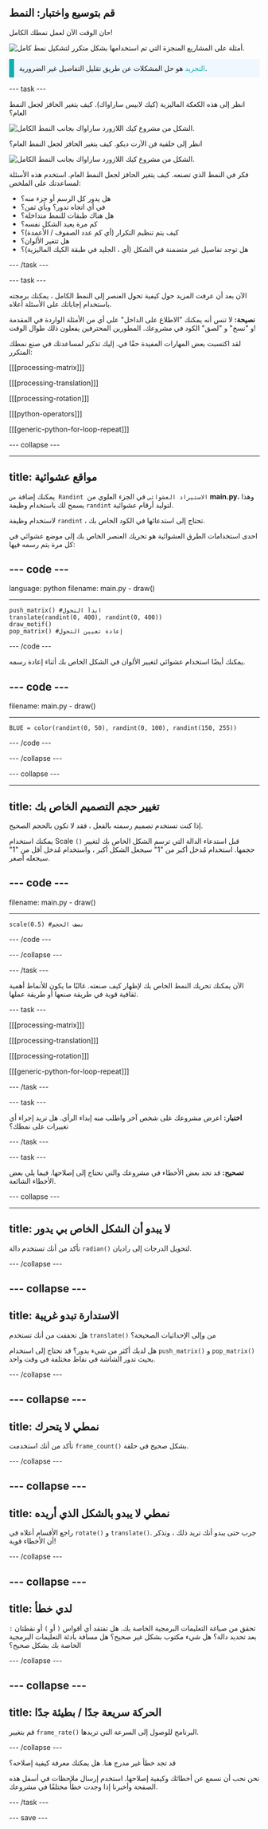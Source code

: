 ## قم بتوسيع واختبار: النمط

حان الوقت الآن لعمل نمطك الكامل!

![أمثلة على المشاريع المنجزة التي تم استخدامها بشكل متكرر لتشكيل نمط كامل.](images/second.gif)

<p style="border-left: solid; border-width:10px; border-color: #0faeb0; background-color: aliceblue; padding: 10px;"><span style="color: #0faeb0">التجريد</span> هو حل المشكلات عن طريق تقليل التفاصيل غير الضرورية. 

</p>

--- task ---

انظر إلى هذه الكعكة الماليزية (كيك لابيس ساراواك). كيف يتغير الحافز لجعل النمط العام؟

![الشكل من مشروع كيك اللازورد ساراواك بجانب النمط الكامل.](images/kek-motif.png)

انظر إلى خلفية فن الآرت ديكو. كيف يتغير الحافز لجعل النمط العام؟

![الشكل من مشروع كيك اللازورد ساراواك بجانب النمط الكامل.](images/spirals-motif.png)

فكر في النمط الذي تصنعه. كيف يتغير الحافز لجعل النمط العام. استخدم هذه الأسئلة لمساعدتك على الملخص:
- هل يدور كل الرسم أو جزء منه؟
- في أي اتجاه تدور؟ وبأي ثمن؟
- هل هناك طبقات للنمط متداخلة؟
- كم مرة يعيد الشكل نفسه؟
- كيف يتم تنظيم التكرار (أي كم عدد الصفوف / الأعمدة)؟
- هل تتغير الألوان؟
- هل توجد تفاصيل غير متضمنة في الشكل (أي ، الجليد في طبقة الكيك الماليزية)؟

--- /task ---

--- task ---

الآن بعد أن عرفت المزيد حول كيفية تحول العنصر إلى النمط الكامل ، يمكنك برمجته باستخدام إجاباتك على الأسئلة أعلاه.

**نصيحة:** لا تنس أنه يمكنك "الاطلاع على الداخل" على أي من الأمثلة الواردة في المقدمة و "نسخ" و "لصق" الكود في مشروعك. المطورين المحترفين يفعلون ذلك طوال الوقت!

لقد اكتسبت بعض المهارات المفيدة حقًا في. إليك تذكير لمساعدتك في صنع نمطك المتكرر:

[[[processing-matrix]]]

[[[processing-translation]]]

[[[processing-rotation]]]

[[[python-operators]]]

[[[generic-python-for-loop-repeat]]]

--- collapse ---

---
title: مواقع عشوائية
---

يمكنك إضافة `من Randint الاستيراد العشوائي` في الجزء العلوي من **main.py**، وهذا يسمح لك باستخدام وظيفة `randint` لتوليد أرقام عشوائية.

لاستخدام وظيفة `randint` ، تحتاج إلى استدعائها في الكود الخاص بك.

احدى استخدامات الطرق العشوائية هو تحريك العنصر الخاص بك إلى موضع عشوائي في كل مرة يتم رسمه فيها:

--- code ---
---
language: python filename: main.py - draw()

---

    push_matrix() #ابدأ التحول 
    translate(randint(0, 400), randint(0, 400)) 
    draw_motif() 
    pop_matrix() #إعادة تعيين التحول

--- /code ---

يمكنك أيضًا استخدام عشوائي لتغيير الألوان في الشكل الخاص بك أثناء إعادة رسمه.

--- code ---
---
filename: main.py - draw()

---

    BLUE = color(randint(0, 50), randint(0, 100), randint(150, 255))

--- /code ---

--- /collapse ---

--- collapse ---

---
title: تغيير حجم التصميم الخاص بك
---

إذا كنت تستخدم تصميم رسمته بالفعل ، فقد لا تكون بالحجم الصحيح.

يمكنك استخدام Scale `()` قبل استدعاء الدالة التي ترسم الشكل الخاص بك لتغيير حجمها. استخدام مُدخل أكبر من "1" سيجعل الشكل أكبر ، واستخدام مُدخل أقل من "1" سيجعله أصغر.

--- code ---
---
filename: main.py - draw()

---

    scale(0.5) #نصف الحجم

--- /code ---

--- /collapse ---

--- /task ---

الآن يمكنك تحريك النمط الخاص بك لإظهار كيف صنعته. غالبًا ما يكون للأنماط أهمية ثقافية قوية في طريقة صنعها أو طريقة عملها.

--- task ---

[[[processing-matrix]]]

[[[processing-translation]]]

[[[processing-rotation]]]

[[[generic-python-for-loop-repeat]]]

--- /task ---


--- task ---

**اختبار:** اعرض مشروعك على شخص آخر واطلب منه إبداء الرأي. هل تريد إجراء أي تغييرات على نمطك؟

--- /task ---

--- task ---

**تصحيح:** قد تجد بعض الأخطاء في مشروعك والتي تحتاج إلى إصلاحها. فيما يلي بعض الأخطاء الشائعة.

--- collapse ---

---
title: لا يبدو أن الشكل الخاص بي يدور
---

تأكد من أنك تستخدم دالة `radian()` لتحويل الدرجات إلى راديان.

--- /collapse ---

--- collapse ---
---
title: الاستدارة تبدو غريبة
---

هل تحققت من أنك تستخدم `translate()` من وإلى الإحداثيات الصحيحة؟

هل لديك أكثر من شيء يدور؟ قد تحتاج إلى استخدام `push_matrix()` و `pop_matrix()` بحيث تدور الشاشة في نقاط مختلفة في وقت واحد.

--- /collapse ---

--- collapse ---
---
title: نمطي لا يتحرك
---

تأكد من أنك استخدمت `frame_count()` بشكل صحيح في حلقة.

--- /collapse ---

--- collapse ---
---
title: نمطي لا يبدو بالشكل الذي أريده
---

راجع الأقسام أعلاه في `rotate()` و `translate()`. جرب حتى يبدو أنك تريد ذلك ، وتذكر أن الأخطاء قوية!

--- /collapse ---

--- collapse ---
---
title: لدي خطأ
---

تحقق من صياغة التعليمات البرمجية الخاصة بك. هل تفتقد أي أقواس `(` أو `)` أو نقطتان `:` بعد تحديد دالة؟ هل شيء مكتوب بشكل غير صحيح؟ هل مسافة بادئة التعليمات البرمجية الخاصة بك بشكل صحيح؟

--- /collapse ---

--- collapse ---
---
title: الحركة سريعة جدًا / بطيئة جدًا
---

قم بتغيير   `frame_rate()` البرنامج للوصول إلى السرعة التي تريدها.

--- /collapse ---

قد تجد خطأ غير مدرج هنا. هل يمكنك معرفة كيفية إصلاحه؟

نحن نحب أن نسمع عن أخطائك وكيفية إصلاحها. استخدم إرسال ملاحظات في أسفل هذه الصفحة وأخبرنا إذا وجدت خطأً مختلفًا في مشروعك.

--- /task ---


--- save ---

